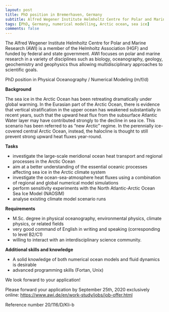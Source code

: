 ```yaml
---
layout: post
title: PhD position in Bremerhaven, Germany
subtitle: Alfred Wegener Institute Helmholtz Centre for Polar and Marine Research
tags: [PhD, Germany, numerical modelling, Arctic ocean, sea ice]
comments: false
---
```

The Alfred Wegener Institute Helmholtz Centre for Polar and Marine Research (AWI) is a member of the Helmholtz Association (HGF) and funded by federal and state government. AWI focuses on polar and marine research in a variety of disciplines such as biology, oceanography, geology, geochemistry and geophysics thus allowing multidisciplinary approaches to scientific goals.

PhD position in Physical Oceanography / Numerical Modeling (m/f/d)

**Background**

The sea ice in the Arctic Ocean has been retreating dramatically under global warming. In the Eurasian part of the Arctic Ocean, there is evidence that vertical stratification in the upper ocean has weakened substantially in recent years, such that the upward heat flux from the subsurface Atlantic Water layer may have contributed strongly to the decline in sea ice. This scenario has been referred to as “new Arctic” regime. In the perennially ice-covered central Arctic Ocean, instead, the halocline is thought to still prevent strong upward heat fluxes year-round.

**Tasks**

  *   investigate the large-scale meridional ocean heat transport and regional processes in the Arctic Ocean
  *   aim at a better understanding of the essential oceanic processes affecting sea ice in the Arctic climate system
  *   investigate the ocean-sea-atmosphere heat fluxes using a combination of regional and global numerical model simulations
  *   perform sensitivity experiments with the North Atlantic-Arctic Ocean Sea Ice Model (NAOSIM)
  *   analyse existing climate model scenario runs

**Requirements**

  *   M.Sc. degree in physical oceanography, environmental physics, climate physics, or related fields
  *   very good command of English in writing and speaking (corresponding to level B2/C1)
  *   willing to interact with an interdisciplinary science community.

**Additional skills and knowledge**

  *   A solid knowledge of both numerical ocean models and fluid dynamics is desirable
  *   advanced programming skills (Fortan, Unix)

We look forward to your application!

Please forward your application by September 25th, 2020 exclusively online: https://www.awi.de/en/work-study/jobs/job-offer.html

Reference number 20/116/D/Kli-b
